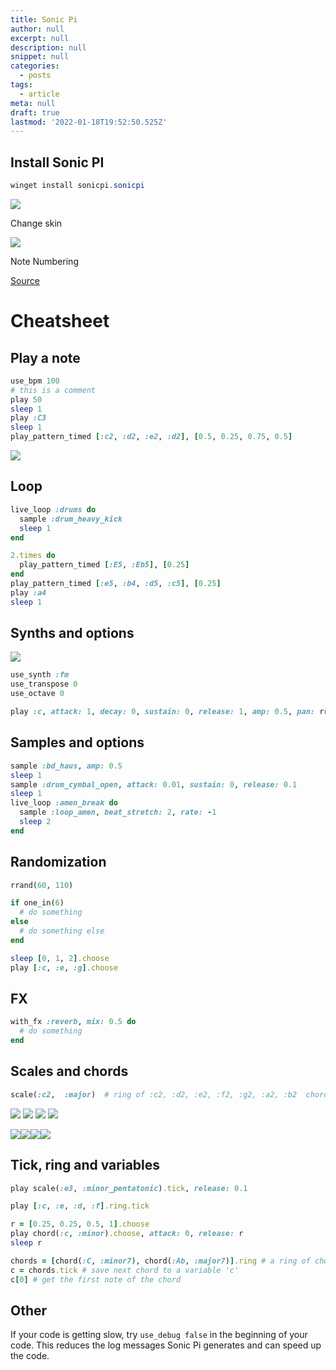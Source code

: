 ```yaml
---
title: Sonic Pi
author: null
excerpt: null
description: null
snippet: null
categories:
  - posts
tags:
  - article
meta: null
draft: true
lastmod: '2022-01-18T19:52:50.525Z'
---
```


## Install Sonic PI

```powershell
winget install sonicpi.sonicpi
```

![](../assets/images/sonic-pi-app.png)

Change skin

![](/assets/images/sonic-pi-change-skin.png)

Note Numbering


[Source](http://sonic-pi.mehackit.org/)

Cheatsheet
==========

Play a note
-----------

```ruby
use_bpm 100
# this is a comment
play 50
sleep 1
play :C3
sleep 1
play_pattern_timed [:c2, :d2, :e2, :d2], [0.5, 0.25, 0.75, 0.5]
```

![](../assets/images/sonic-pi-note-numbers.png)

Loop
----

```ruby
live_loop :drums do
  sample :drum_heavy_kick
  sleep 1
end

2.times do
  play_pattern_timed [:E5, :Eb5], [0.25]
end
play_pattern_timed [:e5, :b4, :d5, :c5], [0.25]
play :a4
sleep 1
```

Synths and options
------------------

![](../assets/images/sonic-pi-synth-options.png)

```ruby
use_synth :fm
use_transpose 0
use_octave 0

play :c, attack: 1, decay: 0, sustain: 0, release: 1, amp: 0.5, pan: rrand(-0.5,0.5)
```

Samples and options
-------------------

```ruby
sample :bd_haus, amp: 0.5
sleep 1
sample :drum_cymbal_open, attack: 0.01, sustain: 0, release: 0.1
sleep 1
live_loop :amen_break do
  sample :loop_amen, beat_stretch: 2, rate: -1
  sleep 2
end
```

Randomization
-------------

```ruby
rrand(60, 110)

if one_in(6)
  # do something
else
  # do something else
end

sleep [0, 1, 2].choose
play [:c, :e, :g].choose
```

FX
--

```ruby
with_fx :reverb, mix: 0.5 do
  # do something
end
```

Scales and chords
-----------------

```ruby
scale(:c2,  :major)  # ring of :c2, :d2, :e2, :f2, :g2, :a2, :b2  chord(:c2,  :major,  ,  num_octaves:  2)  # ring of :c2, :e2, :g2 :c3, :e3, :g3
```

![](../assets/images/sonic-pi-scale-1.png)
![](../assets/images/sonic-pi-scale-2.png)
![](../assets/images/sonic-pi-scale-3.png)
![](../assets/images/sonic-pi-chords.png)

![](http://sonic-pi.mehackit.org/assets/img/play_scale_1_en.png)![](http://sonic-pi.mehackit.org/assets/img/play_scale_2_en.png)![](http://sonic-pi.mehackit.org/assets/img/play_scale_3_en.png)![](http://sonic-pi.mehackit.org/assets/img/chords.png)

Tick, ring and variables
------------------------

```ruby
play scale(:e3, :minor_pentatonic).tick, release: 0.1

play [:c, :e, :d, :f].ring.tick

r = [0.25, 0.25, 0.5, 1].choose
play chord(:c, :minor).choose, attack: 0, release: r
sleep r

chords = [chord(:C, :minor7), chord(:Ab, :major7)].ring # a ring of chords
c = chords.tick # save next chord to a variable 'c'
c[0] # get the first note of the chord
```

Other
-----

If your code is getting slow, try `use_debug false` in the beginning of your code. This reduces the log messages Sonic Pi generates and can speed up the code.
